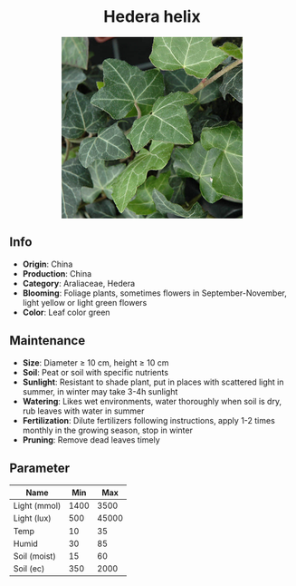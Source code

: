 <h1 align='center'>Hedera helix</h1>
<p align="center">
    <img 
        align='center'
        width='320'
        src="../images/hedera helix.png" 
        alt='Hedera helix' />
</p>

## Info

 - **Origin**: China
 - **Production**: China
 - **Category**: Araliaceae, Hedera
 - **Blooming**: Foliage plants, sometimes flowers in September-November, light yellow or light green flowers
 - **Color**: Leaf color green

## Maintenance

 - **Size**: Diameter ≥ 10 cm, height ≥ 10 cm
 - **Soil**: Peat or soil with specific nutrients
 - **Sunlight**: Resistant to shade plant, put in places with scattered light in summer, in winter may take 3-4h sunlight
 - **Watering**: Likes wet environments, water thoroughly when soil is dry, rub leaves with water in summer
 - **Fertilization**: Dilute fertilizers following instructions, apply 1-2 times monthly in the growing season, stop in winter
 - **Pruning**: Remove dead leaves timely

## Parameter

| Name         | Min  | Max   |
|--------------|------|-------|
| Light (mmol) | 1400 | 3500  |
| Light (lux)  | 500 | 45000 |
| Temp         | 10    | 35    |
| Humid        | 30   | 85    |
| Soil (moist) | 15   | 60    |
| Soil (ec)    | 350  | 2000  |